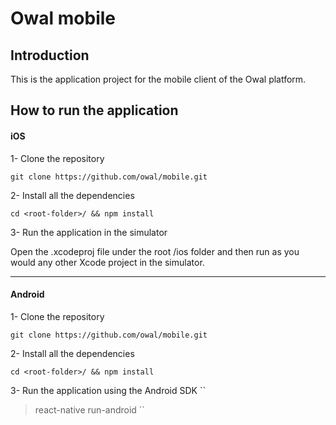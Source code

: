 **Owal** mobile
===================
Introduction
-------------
This is the application project for the mobile client of the Owal platform.

How to run the application
-------------

#### <i class="icon-file"></i> iOS

1- Clone the repository
```
git clone https://github.com/owal/mobile.git
```

2- Install all the dependencies
```
cd <root-folder>/ && npm install
```
3- Run the application in the simulator

Open the .xcodeproj file under the root /ios folder and then run as you would any other Xcode project in the simulator.

----------
#### <i class="icon-file"></i> Android
1- Clone the repository
```
git clone https://github.com/owal/mobile.git
```

2- Install all the dependencies
```
cd <root-folder>/ && npm install
```
3- Run the application using the Android SDK
``
>react-native run-android
``